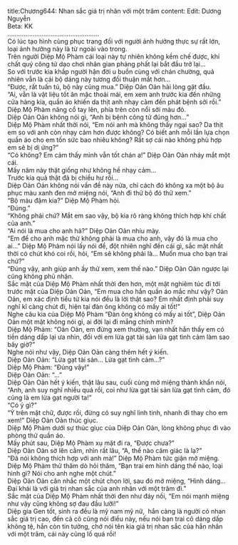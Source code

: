 title:Chương644: Nhan sắc giá trị nhân với một trăm
content:
Edit: Dương Nguyễn<br>Beta: KK<br>……………………………………………<br>Có lúc tạo hình cùng phục trang đối với người ảnh hưởng thực sự rất lớn, loại ảnh hưởng này là từ ngoài vào trong.<br>Trên người Diệp Mộ Phàm cái loại này tự nhiên không kềm chế được, khí chất quý công tử dạo chơi nhân gian phảng phất lại bắt đầu trở lại…<br>So với trước kia khắp người hận đời u buồn cùng với chán chường, quả nhiên vẫn là cái bộ dáng này tương đối thuận mắt hơn…<br>“Được, rất tuấn tú, bộ này cũng mua.” Diệp Oản Oản hài lòng gật đầu.<br>“Ai, vẫn là vật liệu tốt ăn mặc thoải mái, em xem anh trước kia đến những cửa hàng kia, quần áo khiến da thịt anh nhạy cảm đến phát bệnh sởi rồi.” Diệp Mộ Phàm nâng cổ tay lên, phía trên còn nổi sởi màu đỏ.<br>Diệp Oản Oản không nói gì, “Anh bị bệnh công tử đúng hơn…”<br>Diệp Mộ Phàm nhất thời nói, “Em nói anh mà không thấy ngại sao? Da thịt em so với anh còn nhạy cảm hơn được không? Có biết anh mỗi lần lựa chọn quần áo cho em tốn sức bao nhiêu không? Rất sợ cái nào không phù hợp em sẽ bị dị ứng?”<br>“Có không? Em cảm thấy mình vẫn tốt chán a!” Diệp Oản Oản nháy mắt một cái.<br>Mấy năm này thật giống như không hề nhạy cảm…<br>Trước kia quả thật đã bị chiều hư rồi…<br>Diệp Oản Oản không nói vấn đề này nửa, chỉ cách đó không xa một bộ âu phục màu xanh đen mở miệng nói, “Anh đi thử bộ đó thử xem.”<br>“Bộ màu đậm kia?” Diệp Mộ Phàm hỏi.<br>“Đúng.”<br>“Không phải chứ? Mắt em sao vậy, bộ kia rõ ràng không thích hợp khí chất của anh.”<br>“Ai nói là mua cho anh hả?” Diệp Oản Oản nhíu mày.<br>“Em để cho anh mặc thử không phải là mua cho anh, vậy đó là mua cho ai…” Diệp Mộ Phàm nói lấy nói để, đột nhiên nghĩ đến cái gì, sắc mặt nhất thời có chút khó coi rồi, hỏi, “Em sẽ không phải là… Muốn mua cho bạn trai chứ?”<br>“Đúng vậy, anh giúp anh ấy thử xem, xem thế nào.” Diệp Oản Oản ngược lại cũng không phủ nhận.<br>Sắc mặt của Diệp Mộ Phàm nhất thời đen hơn, một mặt nghiêm túc đi tới trước mặt của Diệp Oản Oản, “Em mua cho hắn quần áo mắc như vậy? Oản Oản, em xác định tiểu tử kia nói đều là lời thật sao? Em nhất định phải suy nghĩ kĩ càng chút đi, hiện tại đàn ông không có mấy ai tốt!”<br>Nghe câu kia của Diệp Mộ Phàm “Đàn ông không có mấy ai tốt”, Diệp Oản Oản một mặt không nói gì, ai đời lại đi mắng chính mình?<br>Diệp Mộ Phàm: “Oản Oản, em đừng xem thường, vạn nhất hắn thấy em có tiền dáng dấp lại ưa nhìn, đối với em lừa gạt tài sản lừa gạt tình cảm làm sao bây giờ?”<br>Nghe nói như vậy, Diệp Oản Oản càng thêm hết ý kiến.<br>Diệp Oản Oản: “Lừa gạt tài sản… Lừa gạt tình cảm…?”<br>Diệp Mộ Phàm: “Đúng vậy!”<br>Diệp Oản Oản: “…”<br>Diệp Oản Oản hết ý kiến, thật lâu sau, cuối cùng mở miệng thành khẩn nói, “Anh, anh suy nghĩ nhiều quá rồi, coi như lừa gạt tài sản lừa gạt tình cảm, đó cũng là em lừa gạt người ta!”<br>“Có ý gì?”<br>“Ý trên mặt chữ, được rồi, đừng có suy nghĩ linh tinh, nhanh đi thay cho em xem!” Diệp Oản Oản thúc giục.<br>Diệp Mộ Phàm dưới sự thúc giục của Diệp Oản Oản, lòng không phục đi vào phòng thử quần áo.<br>Mấy phút sau, Diệp Mộ Phàm xụ mặt đi ra, “Được chưa?”<br>Diệp Oản Oản sờ lên cằm, nhìn rất lâu, “A, thế nào cảm giác là lạ?”<br>“Đã nói không thích hợp với anh mà!” Diệp Mộ Phàm tức giận mở miệng.<br>Diệp Mộ Phàm thử thăm dò hỏi thăm, “Bạn trai em hình dáng thế nào, loại hình gì? Nói cho anh nghe một chút.”<br>Diệp Oản Oản cân nhắc một chút chọn lời, sau đó mở miệng, “Hình dáng… Đại khái là với giá trị nhan sắc của anh nhân với một trăm đi.”<br>Sắc mặt của Diệp Mộ Phàm nhất thời đen như đáy nồi, “Em nói mạnh miệng như vậy cũng không sợ đau đầu lưỡi!”<br>Diệp gia Gen tốt, sinh ra đều là mỹ nam mỹ nữ,  hắn càng là người có nhan sắc giá trị cao, đến cả cô cũng nói điều này, nếu nói bạn trai cô dáng dấp không tệ, hắn còn tin tưởng, chớ nói tên kia giá trị nhan sắc của hắn nhân với một trăm, cái này cũng lố quá rồi!
